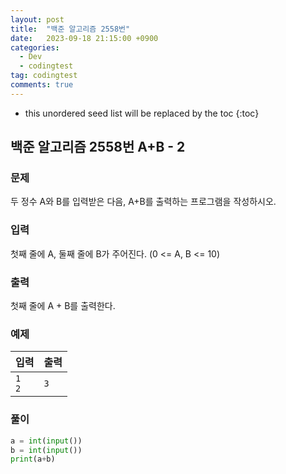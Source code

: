 ```yaml
---
layout: post
title:  "백준 알고리즘 2558번"
date:   2023-09-18 21:15:00 +0900
categories:
  - Dev
  - codingtest
tag: codingtest
comments: true
---
```


* this unordered seed list will be replaced by the toc
{:toc}

## 백준 알고리즘 2558번 A+B - 2

### 문제

두 정수 A와 B를 입력받은 다음, A+B를 출력하는 프로그램을 작성하시오.

### 입력

첫째 줄에 A, 둘째 줄에 B가 주어진다. (0 <= A, B <= 10)

### 출력

첫째 줄에 A + B를 출력한다.

### 예제

| 입력 | 출력 |
| --- | --- |
| `1` <br/> `2` | `3` |

### 풀이

```py
a = int(input())
b = int(input())
print(a+b)
```